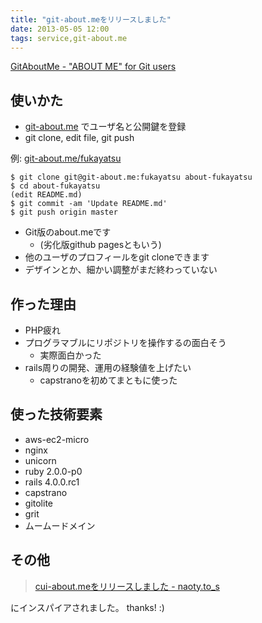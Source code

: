 ```yaml
---
title: "git-about.meをリリースしました"
date: 2013-05-05 12:00
tags: service,git-about.me
---
```


[GitAboutMe  -  "ABOUT ME" for Git users](http://git-about.me/)

## 使いかた
- [git-about.me](http://git-about.me/) でユーザ名と公開鍵を登録
- git clone, edit file, git push


例: [git-about.me/fukayatsu](http://git-about.me/fukayatsu)

```
$ git clone git@git-about.me:fukayatsu about-fukayatsu
$ cd about-fukayatsu
(edit README.md)
$ git commit -am 'Update README.md'
$ git push origin master
```

- Git版のabout.meです
    - (劣化版github pagesともいう)
- 他のユーザのプロフィールをgit cloneできます
- デザインとか、細かい調整がまだ終わっていない

## 作った理由

- PHP疲れ
- プログラマブルにリポジトリを操作するの面白そう
    - 実際面白かった
- rails周りの開発、運用の経験値を上げたい
    - capstranoを初めてまともに使った

## 使った技術要素

- aws-ec2-micro
- nginx
- unicorn
- ruby 2.0.0-p0
- rails 4.0.0.rc1
- capstrano
- gitolite
- grit
- ムームードメイン


## その他
> [cui-about.meをリリースしました - naoty.to_s](http://naoty.hatenablog.com/entry/2012/07/17/221530)

にインスパイアされました。 thanks! :)